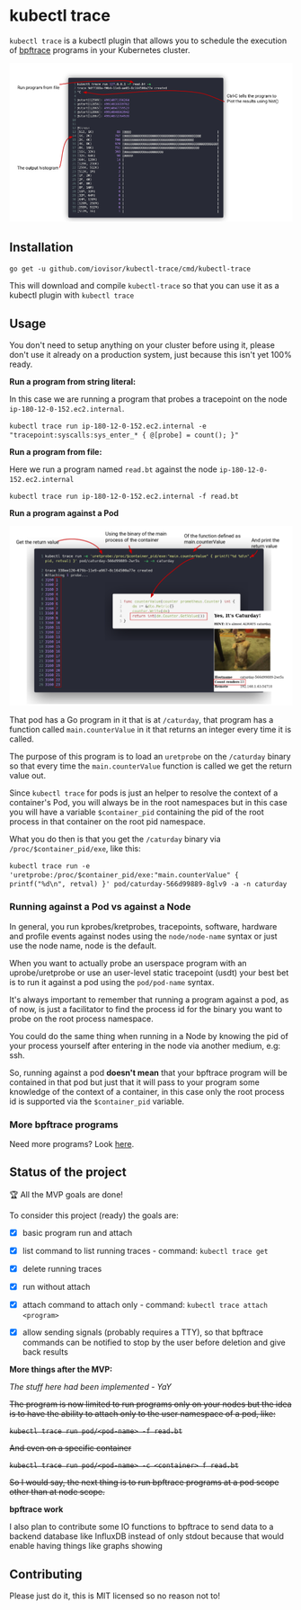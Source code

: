# kubectl trace

<!-- toc -->

`kubectl trace` is a kubectl plugin that allows you to schedule the execution
of [bpftrace](https://github.com/iovisor/bpftrace) programs in your Kubernetes cluster.

![Screenshot showing the read.bt program for kubectl-trace](docs/img/intro.png)

## Installation

```
go get -u github.com/iovisor/kubectl-trace/cmd/kubectl-trace
```

This will download and compile `kubectl-trace` so that you can use it as a kubectl plugin with `kubectl trace`

## Usage

You don't need to setup anything on your cluster before using it, please don't use it already
on a production system, just because this isn't yet 100% ready.

**Run a program from string literal:**

In this  case we are running a program that probes a tracepoint
on the node `ip-180-12-0-152.ec2.internal`.

```
kubectl trace run ip-180-12-0-152.ec2.internal -e "tracepoint:syscalls:sys_enter_* { @[probe] = count(); }"
```


**Run a program from file:**

Here we run a program named `read.bt` against the node `ip-180-12-0-152.ec2.internal`

```
kubectl trace run ip-180-12-0-152.ec2.internal -f read.bt
```

**Run a program against a Pod**

![Screenshot showing the read.bt program for kubectl-trace](docs/img/pod.png)

That pod has a Go program in it that is at `/caturday`, that program has a function called `main.counterValue` in it that returns an integer
every time it is called.

The purpose of this program is to load an `uretprobe` on the `/caturday` binary so that every time the `main.counterValue` function is called
we get the return value out.

Since `kubectl trace` for pods is just an helper to resolve the context of a container's Pod, you will always be in the root namespaces
but in this case you will have a variable `$container_pid` containing the pid of the root process in that container on the root pid namespace.

What you do then is that you get the `/caturday` binary via `/proc/$container_pid/exe`, like this:

```
kubectl trace run -e 'uretprobe:/proc/$container_pid/exe:"main.counterValue" { printf("%d\n", retval) }' pod/caturday-566d99889-8glv9 -a -n caturday
```

### Running against a Pod vs against a Node

In general, you run kprobes/kretprobes, tracepoints, software, hardware and profile events against nodes using the `node/node-name` syntax or just use the
node name, node is the default.

When you want to actually probe an userspace program with an uprobe/uretprobe or use an user-level static tracepoint (usdt) your best
bet is to run it against a pod using the `pod/pod-name` syntax.

It's always important to remember that running a program against a pod, as of now, is just a facilitator to find the process id for the binary you want to probe
on the root process namespace.

You could do the same thing when running in a Node by knowing the pid of your process yourself after entering in the node via another medium, e.g: ssh.

So, running against a pod **doesn't mean** that your bpftrace program will be contained in that pod but just that it will pass to your program some
knowledge of the context of a container, in this case only the root process id is supported via the `$container_pid` variable.


### More bpftrace programs

Need more programs? Look [here](https://github.com/iovisor/bpftrace/tree/master/tools).

## Status of the project

:trophy: All the MVP goals are done!

To consider this project (ready) the goals are:

- [x] basic program run and attach
- [x] list command to list running traces - command: `kubectl trace get`
- [x] delete running traces
- [x] run without attach
- [x] attach command to attach only - command: `kubectl trace attach <program>`
- [x] allow sending signals (probably requires a TTY), so that bpftrace commands can be notified to stop by the user before deletion and give back results


**More things after the MVP:**

<i>The stuff here had been implemented - YaY</i>

<strike>The program is now limited to run programs only on your nodes but the idea is to have the ability to attach only to the user namespace of a pod, like:

```
kubectl trace run pod/<pod-name> -f read.bt
```

And even on a specific container

```
kubectl trace run pod/<pod-name> -c <container> f read.bt
```

So I would say, the next thing is to run bpftrace programs at a pod scope other than at node scope.</strike>

**bpftrace work**

I also plan to contribute some IO functions to bpftrace to send data to a backend database like InfluxDB instead of only stdout
because that would enable having things like graphs showing 

## Contributing

Please just do it, this is MIT licensed so no reason not to!
